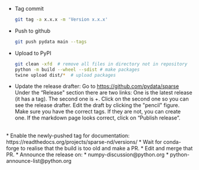 * Tag commit
  ```bash
  git tag -a x.x.x -m 'Version x.x.x'
  ```

* Push to github
  ```bash
  git push pydata main --tags
  ```

* Upload to PyPI
  ```bash
  git clean -xfd  # remove all files in directory not in repository
  python -m build --wheel --sdist # make packages
  twine upload dist/*  # upload packages
  ```

* Update the release drafter:
  Go to https://github.com/pydata/sparse
  Under the “Release" section there are two links: One is the latest release (it has a tag).
  The second one is +<number of releases>. Click on the second one so you can see the release drafter.
  Edit the draft by clicking the "pencil" figure.
  Make sure you have the correct tags. If they are not, you can create one.
  If the markdown page looks correct, click on “Publish release”.
<br>
* Enable the newly-pushed tag for documentation: https://readthedocs.org/projects/sparse-nd/versions/
* Wait for conda-forge to realise that the build is too old and make a PR.
  * Edit and merge that PR.
* Announce the release on:
  * numpy-discussion@python.org
  * python-announce-list@python.org
